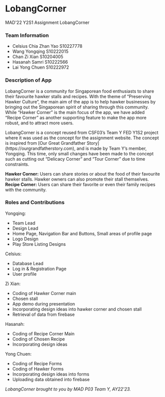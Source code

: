 
# LobangCorner

MAD'22 Y2S1 Assignment LobangCorner

### Team Information

+ Celsius Chia Zhan Yao S10227778 
+ Wang Yongqing S10222015 
+ Chan Zi Xian S10204005 
+ Hasanah Samri S10222566 
+ Lai Yong Chuen S10222972 

### Description of App

<p>LobangCorner is a community for Singaporean food enthusiasts to share their favourite hawker stalls and recipes. With the theme of “Preserving Hawker Culture”, the main aim of the app is to help hawker businesses by bringing out the Singaporean spirit of sharing through this community. While “Hawker Corner” is the main focus of the app, we have added “Recipe Corner” as another supporting feature to make the app more robust, and to attract more users.</p>
  
<p>LobangCorner is a concept reused from CSF03’s Team Y FED Y1S2 project where it was used as the concept for the assignment website. The concept is inspired from [Our Great Grandfather Story](https://ourgrandfatherstory.com), and is made by Team Y’s member, Yongqing. This time, only small changes have been made to the concept such as cutting out “Delicacy Corner” and “Tour Corner” due to time constraints.</p>

**Hawker Corner:** Users can share stories or about the food of their favourite hawker stalls. Hawker owners can also promote their stall themselves. <br>
**Recipe Corner:** Users can share their favorite or even their family recipes with the community. 

### Roles and Contributions

Yongqing:
- Team Lead 
- Design Lead
- Home Page, Navigation Bar and Buttons, Small areas of profile page 
- Logo Design 
- Play Store Listing Designs  

Celsius: 
- Database Lead 
- Log in & Registration Page 
- User profile 

Zi Xian:  
- Coding of Hawker Corner main 
- Chosen stall 
- App demo during presentation 
- Incorporating design ideas into hawker corner and chosen stall 
- Retrieval of data from firebase 

Hasanah:  
- Coding of Recipe Corner Main  
- Coding of Chosen Recipe 
- Incorporating design ideas 

Yong Chuen:  
- Coding of Recipe Forms 
- Coding of Hawker Forms 
- Incorporating design ideas into forms 
- Uploading data obtained into firebase 


_LobangCorner brought to you by MAD P03 Team Y, AY22'23._
